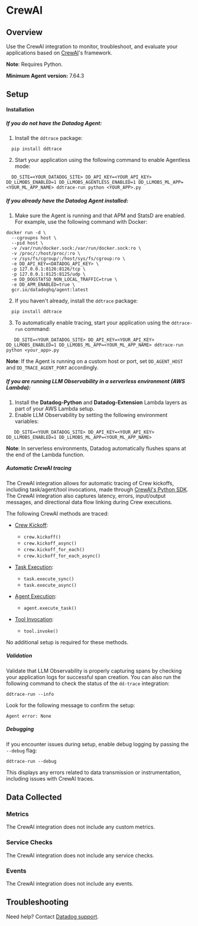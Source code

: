 # CrewAI

## Overview
Use the CrewAI integration to monitor, troubleshoot, and evaluate your applications based on [CrewAI][1]'s framework.

**Note**: Requires Python.

**Minimum Agent version:** 7.64.3

## Setup

#### Installation

##### If you do not have the Datadog Agent:
1. Install the `ddtrace` package:

  ```shell
    pip install ddtrace
  ```

2.  Start your application using the following command to enable Agentless mode:

  ```shell
    DD_SITE=<YOUR_DATADOG_SITE> DD_API_KEY=<YOUR_API_KEY> DD_LLMOBS_ENABLED=1 DD_LLMOBS_AGENTLESS_ENABLED=1 DD_LLMOBS_ML_APP=<YOUR_ML_APP_NAME> ddtrace-run python <YOUR_APP>.py
  ```

##### If you already have the Datadog Agent installed:
1. Make sure the Agent is running and that APM and StatsD are enabled. For example, use the following command with Docker:

  ```shell
  docker run -d \
    --cgroupns host \
    --pid host \
    -v /var/run/docker.sock:/var/run/docker.sock:ro \
    -v /proc/:/host/proc/:ro \
    -v /sys/fs/cgroup/:/host/sys/fs/cgroup:ro \
    -e DD_API_KEY=<DATADOG_API_KEY> \
    -p 127.0.0.1:8126:8126/tcp \
    -p 127.0.0.1:8125:8125/udp \
    -e DD_DOGSTATSD_NON_LOCAL_TRAFFIC=true \
    -e DD_APM_ENABLED=true \
    gcr.io/datadoghq/agent:latest
  ```

2. If you haven't already, install the `ddtrace` package:

  ```shell
    pip install ddtrace
  ```

3. To automatically enable tracing, start your application using the `ddtrace-run` command:

  ```shell
     DD_SITE=<YOUR_DATADOG_SITE> DD_API_KEY=<YOUR_API_KEY> DD_LLMOBS_ENABLED=1 DD_LLMOBS_ML_APP=<YOUR_ML_APP_NAME> ddtrace-run python <your_app>.py
  ```

**Note**: If the Agent is running on a custom host or port, set `DD_AGENT_HOST` and `DD_TRACE_AGENT_PORT` accordingly.

##### If you are running LLM Observability in a serverless environment (AWS Lambda):
1. Install the **Datadog-Python** and **Datadog-Extension** Lambda layers as part of your AWS Lambda setup.
2. Enable LLM Observability by setting the following environment variables:

  ```shell
     DD_SITE=<YOUR_DATADOG_SITE> DD_API_KEY=<YOUR_API_KEY> DD_LLMOBS_ENABLED=1 DD_LLMOBS_ML_APP=<YOUR_ML_APP_NAME>
  ```

**Note**: In serverless environments, Datadog automatically flushes spans at the end of the Lambda function.

##### Automatic CrewAI tracing

The CrewAI integration allows for automatic tracing of Crew kickoffs, including task/agent/tool invocations, made through [CrewAI's Python SDK][1]. The CrewAI integration also captures latency, errors, input/output messages, and directional data flow linking during Crew executions.

The following CrewAI methods are traced:
- [Crew Kickoff][2]:
  - `crew.kickoff()`
  - `crew.kickoff_async()`
  - `crew.kickoff_for_each()`
  - `crew.kickoff_for_each_async()`

- [Task Execution][3]:
  - `task.execute_sync()`
  - `task.execute_async()`

- [Agent Execution][4]:
  - `agent.execute_task()`

- [Tool Invocation][5]:
  - `tool.invoke()`

No additional setup is required for these methods.

##### Validation

Validate that LLM Observability is properly capturing spans by checking your application logs for successful span creation. You can also run the following command to check the status of the `dd-trace` integration:

  ```shell
  ddtrace-run --info
  ```

Look for the following message to confirm the setup:

  ```shell
  Agent error: None
  ```

##### Debugging

If you encounter issues during setup, enable debug logging by passing the `--debug` flag:

  ```shell
  ddtrace-run --debug
  ```

This displays any errors related to data transmission or instrumentation, including issues with CrewAI traces.

## Data Collected

### Metrics

The CrewAI integration does not include any custom metrics.

### Service Checks

The CrewAI integration does not include any service checks.

### Events

The CrewAI integration does not include any events.

## Troubleshooting

Need help? Contact [Datadog support][6].

[1]: https://docs.crewai.com/introduction
[2]: https://docs.crewai.com/concepts/crews#kicking-off-a-crew 
[3]: https://docs.crewai.com/concepts/tasks
[4]: https://docs.crewai.com/concepts/agents
[5]: https://docs.crewai.com/concepts/tools
[6]: https://docs.datadoghq.com/help/